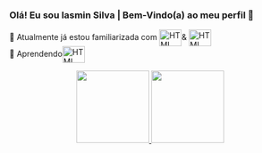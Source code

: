 ### Olá! Eu sou Iasmin Silva | Bem-Vindo(a) ao meu perfil 👋

   🔭  Atualmente já estou familiarizada com <img align="center" alt="HTML" height="30" width="40" src="https://cdn.jsdelivr.net/gh/devicons/devicon/icons/html5/html5-original-wordmark.svg" />& <img align="center" alt="HTML" height="30" width="40" src="https://cdn.jsdelivr.net/gh/devicons/devicon/icons/css3/css3-original-wordmark.svg" /><br>
 🌱 Aprendendo<img align="center" alt="HTML" height="30" width="40"  src="https://cdn.jsdelivr.net/gh/devicons/devicon/icons/javascript/javascript-original.svg" /><br>   
<div align="center">
  <a href="https://github.com/IM-Silva">
  <img height="130em" src="https://github-readme-stats.vercel.app/api?username=IM-Silva&show_icons=true&theme=dark&hide=issues,contribs"/>
  <img height="130em" src="https://github-readme-stats.vercel.app/api/top-langs/?username=IM-Silva&layout=compact&langs_count=7&theme=dark"/>
</div>
